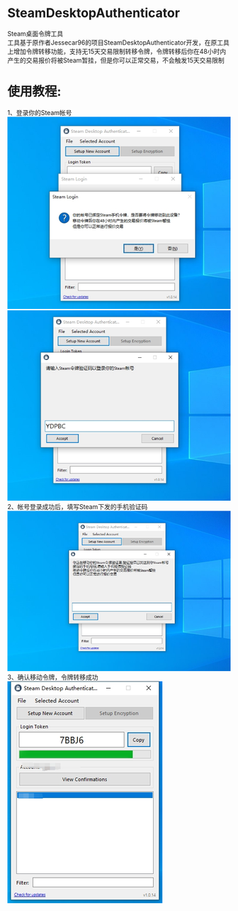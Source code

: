 # SteamDesktopAuthenticator
Steam桌面令牌工具<br>
工具基于原作者Jessecar96的项目SteamDesktopAuthenticator开发，在原工具上增加令牌转移功能，支持无15天交易限制转移令牌，令牌转移后你在48小时内产生的交易报价将被Steam暂挂，但是你可以正常交易，不会触发15天交易限制<br>
# 使用教程:
1、登录你的Steam帐号<br>
![image text](images/1.png)<br>
![image text](images/2.png)<br>
2、帐号登录成功后，填写Steam下发的手机验证码<br>
![image text](images/3.png)<br>
3、确认移动令牌，令牌转移成功<br>
![image text](images/4.png)<br>
